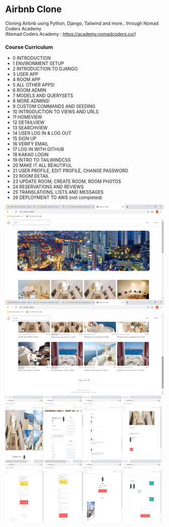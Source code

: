 # Airbnb Clone

Cloning Airbnb using Python, Django, Tailwind and more.. through Nomad Coders Academy <br>
(Nomad Coders Academy : https://academy.nomadcoders.co/)

### Course Curriculum
- 0 INTRODUCTION
- 1 ENVIRONMENT SETUP
- 2 INTRODUCTION TO DJANGO
- 3 USER APP
- 4 ROOM APP
- 5 ALL OTHER APPS!
- 6 ROOM ADMIN
- 7 MODELS AND QUERYSETS
- 8 MORE ADMINS!
- 9 CUSTOM COMMANDS AND SEEDING
- 10 INTRODUCTION TO VIEWS AND URLS
- 11 HOMEVIEW
- 12 DETAILVIEW
- 13 SEARCHVIEW
- 14 USER LOG IN & LOG OUT
- 15 SIGN UP
- 16 VERIFY EMAIL
- 17 LOG IN WITH GITHUB
- 18 KAKAO LOGIN
- 19 INTRO TO TAILWINDCSS
- 20 MAKE IT ALL BEAUTIFUL
- 21 USER PROFILE, EDIT PROFILE, CHANGE PASSWORD
- 22 ROOM DETAIL
- 23 UPDATE ROOM, CREATE ROOM, ROOM PHOTOS
- 24 RESERVATIONS AND REVIEWS
- 25 TRANSLATIONS, LISTS AND MESSAGES
- 26 DEPLOYMENT TO AWS (not completed)
<div>
    <img src="./screenshots/1.png" height="300" width="100%">
    <img src="./screenshots/2.png" height="300" width="100%">
</div>
<div>
    <img src="./screenshots/3.png" width="24%" height="200">
    <img src="./screenshots/4.png" width="24%" height="200">
    <img src="./screenshots/5.png" width="24%" height="200">
    <img src="./screenshots/6.png" width="24%" height="200">
</div>
<div>
    <img src="./screenshots/7.png" width="24%" height="200">
    <img src="./screenshots/8.png" width="24%" height="200">
    <img src="./screenshots/9.png" width="24%" height="200">
    <img src="./screenshots/10.png" width="24%" height="200">
</div>